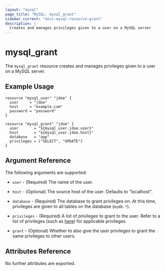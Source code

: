 ```yaml
---
layout: "mysql"
page_title: "MySQL: mysql_grant"
sidebar_current: "docs-mysql-resource-grant"
description: |-
  Creates and manages privileges given to a user on a MySQL server
---
```


# mysql\_grant

The ``mysql_grant`` resource creates and manages privileges given to
a user on a MySQL server.

## Example Usage

```
resource "mysql_user" "jdoe" {
  user     = "jdoe"
  host     = "example.com"
  password = "password"
}

resource "mysql_grant" "jdoe" {
  user       = "${mysql_user.jdoe.user}"
  host       = "${mysql_user.jdoe.host}"
  database   = "app"
  privileges = ["SELECT", "UPDATE"]
}
```

## Argument Reference

The following arguments are supported:

* `user` - (Required) The name of the user.

* `host` - (Optional) The source host of the user. Defaults to "localhost".

* `database` - (Required) The database to grant privileges on. At this time,
  privileges are given to all tables on the database (`mydb.*`).

* `privileges` - (Required) A list of privileges to grant to the user. Refer
  to a list of privileges (such as
  [here](https://dev.mysql.com/doc/refman/5.5/en/grant.html)) for applicable
  privileges.

* `grant` - (Optional) Whether to also give the user privileges to grant
  the same privileges to other users.

## Attributes Reference

No further attributes are exported.
